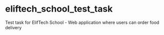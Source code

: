 # eliftech_school_test_task
Test task for ElifTech School - Web application where users can order food delivery
